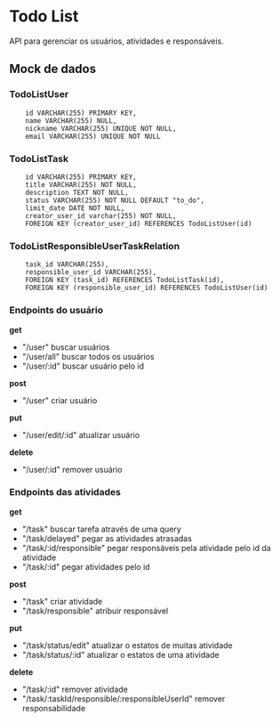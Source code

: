 # Todo List
API para gerenciar os usuários, atividades e responsáveis.

## Mock de dados

### TodoListUser
```
    id VARCHAR(255) PRIMARY KEY, 
    name VARCHAR(255) NULL, 
    nickname VARCHAR(255) UNIQUE NOT NULL, 
    email VARCHAR(255) UNIQUE NOT NULL
```

### TodoListTask
```
    id VARCHAR(255) PRIMARY KEY, 
    title VARCHAR(255) NOT NULL, 
    description TEXT NOT NULL, 
    status VARCHAR(255) NOT NULL DEFAULT "to_do",
    limit_date DATE NOT NULL,
    creator_user_id varchar(255) NOT NULL,
    FOREIGN KEY (creator_user_id) REFERENCES TodoListUser(id)
```

### TodoListResponsibleUserTaskRelation
```
    task_id VARCHAR(255),
    responsible_user_id VARCHAR(255),
    FOREIGN KEY (task_id) REFERENCES TodoListTask(id),
    FOREIGN KEY (responsible_user_id) REFERENCES TodoListUser(id)
```

### Endpoints do usuário
**get** 
* "/user" buscar usuários
* "/user/all" buscar todos os usuários
* "/user/:id" buscar usuário pelo id

**post**
* "/user" criar usuário

**put**
* "/user/edit/:id" atualizar usuário

**delete**
* "/user/:id" remover usuário

### Endpoints das atividades
**get**
* "/task" buscar tarefa através de uma query
* "/task/delayed" pegar as atividades atrasadas
* "/task/:id/responsible" pegar responsáveis pela atividade pelo id da atividade
* "/task/:id" pegar atividades pelo id

**post**
* "/task" criar atividade
* "/task/responsible" atribuir responsável
 
**put**
* "/task/status/edit" atualizar o estatos de muitas atividade
* "/task/status/:id" atualizar o estatos de uma atividade
 
**delete**
* "/task/:id" remover atividade
* "/task/:taskId/responsible/:responsibleUserId" remover responsabilidade
